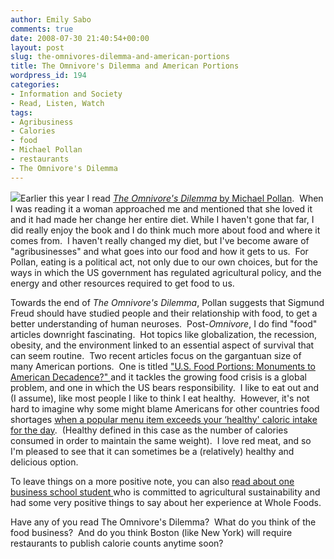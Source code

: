 ```yaml
---
author: Emily Sabo
comments: true
date: 2008-07-30 21:40:54+00:00
layout: post
slug: the-omnivores-dilemma-and-american-portions
title: The Omnivore's Dilemma and American Portions
wordpress_id: 194
categories:
- Information and Society
- Read, Listen, Watch
tags:
- Agribusiness
- Calories
- food
- Michael Pollan
- restaurants
- The Omnivore's Dilemma
---
```


![](http://contentcafe2.btol.com/ContentCafe/Jacket.aspx?UserID=iii1neuniv&Password=neuniv&Return=T&type=L&Value=9780143038580&Options=Y)Earlier this year I read [_The Omnivore's Dilemma_ by Michael Pollan](http://nucat.lib.neu.edu/search~S13?/cGT2850+.P65+2007/cgt+2850+p65+2007/-3%2C-1%2C0%2CE/frameset&FF=cgt+2850+p65+2007&1%2C1%2C).  When I was reading it a woman approached me and mentioned that she loved it and it had made her change her entire diet. While I haven't gone that far, I did really enjoy the book and I do think much more about food and where it comes from.  I haven't really changed my diet, but I've become aware of "agribusinesses" and what goes into our food and how it gets to us.  For Pollan, eating is a political act, not only due to our own choices, but for the ways in which the US government has regulated agricultural policy, and the energy and other resources required to get food to us.

Towards the end of _The Omnivore's Dilemma_, Pollan suggests that Sigmund Freud should have studied people and their relationship with food, to get a better understanding of human neuroses.  Post-_Omnivore_, I do find "food" articles downright fascinating.  Hot topics like globalization, the recession, obesity, and the environment linked to an essential aspect of survival that can seem routine.  Two recent articles focus on the gargantuan size of many American portions.  One is titled ["U.S. Food Portions: Monuments to American Decadence?" ](http://www.reuters.com/article/domesticNews/idUSN2639845320080729)and it tackles the growing food crisis is a global problem, and one in which the US bears responsibility.  I like to eat out and (I assume), like most people I like to think I eat healthy.  However, it's not hard to imagine why some might blame Americans for other countries food shortages [when a popular menu item exceeds your ‘healthy' caloric intake for the day](http://online.wsj.com/article/SB121728720696791385.html?mod=2_1354_topbox).  (Healthy defined in this case as the number of calories consumed in order to maintain the same weight).  I love red meat, and so I'm pleased to see that it can sometimes be a (relatively) healthy and delicious option. 

To leave things on a more positive note, you can also [read about one business school student ](http://www.businessweek.com/bschools/content/oct2007/bs2007108_469975.htm)who is committed to agricultural sustainability and had some very positive things to say about her experience at Whole Foods. 

Have any of you read The Omnivore's Dilemma?  What do you think of the food business?  And do you think Boston (like New York) will require restaurants to publish calorie counts anytime soon?
